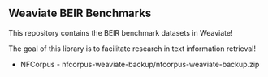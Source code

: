 <h2> Weaviate BEIR Benchmarks </h2>

This repository contains the BEIR benchmark datasets in Weaviate!

The goal of this library is to facilitate research in text information retrieval!

<ul>
<li> NFCorpus - nfcorpus-weaviate-backup/nfcorpus-weaviate-backup.zip </li>
</ul>
